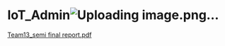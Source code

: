 # IoT_Admin![Uploading image.png…]()
[Team13_semi final report.pdf](https://github.com/jimin61445/IoT_Admin/files/11641950/Team13_semi.final.report.pdf)
